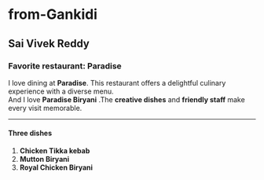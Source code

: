 # from-Gankidi

## Sai Vivek Reddy

###  Favorite restaurant:  Paradise

I love dining at **Paradise**. This restaurant offers a delightful culinary experience with a diverse menu.<br>
And I love **Paradise Biryani** .The **creative dishes** and **friendly staff** make every visit memorable.

---
#### Three dishes 
1. **Chicken Tikka kebab**
2. **Mutton Biryani**
3. **Royal Chicken Biryani**